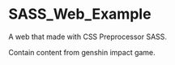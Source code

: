 # SASS_Web_Example
A web that made with CSS Preprocessor SASS.

Contain content from genshin impact game.
